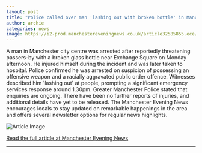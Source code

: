 ```yaml
---
layout: post
title: "Police called over man 'lashing out with broken bottle' in Manchester city centre"
author: archie
categories: news
image: https://i2-prod.manchestereveningnews.co.uk/article32585855.ece/ALTERNATES/s1200/1_Crime-scene-Manchester.jpg
---
```

A man in Manchester city centre was arrested after reportedly threatening passers-by with a broken glass bottle near Exchange Square on Monday afternoon. He injured himself during the incident and was later taken to hospital. Police confirmed he was arrested on suspicion of possessing an offensive weapon and a racially aggravated public order offence. Witnesses described him 'lashing out' at people, prompting a significant emergency services response around 1.30pm. Greater Manchester Police stated that enquiries are ongoing. There have been no further reports of injuries, and additional details have yet to be released. The Manchester Evening News encourages locals to stay updated on remarkable happenings in the area and offers several newsletter options for regular news highlights.

![Article Image](https://i2-prod.manchestereveningnews.co.uk/article32585855.ece/ALTERNATES/s1200/1_Crime-scene-Manchester.jpg)

[Read the full article at Manchester Evening News](https://www.manchestereveningnews.co.uk/news/greater-manchester-news/man-lashing-out-with-broken-32585591)

---
